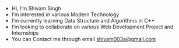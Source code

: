 -  Hi, I’m Shivam Singh
-  I’m interested in various Modern Technology
-  I’m currently learning Data Structure and Algorithms in C++
-  I’m looking to collaborate on various Web Development Project and Internships
-  You can Contact me through email shivam003a@gmail.com

